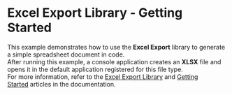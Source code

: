 # Excel Export Library - Getting Started


This example demonstrates how to use the <strong>Excel Export</strong> library to generate a simple spreadsheet document in code.<br />After running this example, a console application creates an <strong>XLSX</strong> file and opens it in the default application registered for this file type.<br />For more information, refer to the <a href="https://documentation.devexpress.com/OfficeFileAPI/114031/Excel-Export-Library">Excel Export Library</a> and <a href="https://documentation.devexpress.com/OfficeFileAPI/114032/Excel-Export-Library/Getting-Started">Getting Started</a> articles in the documentation.
